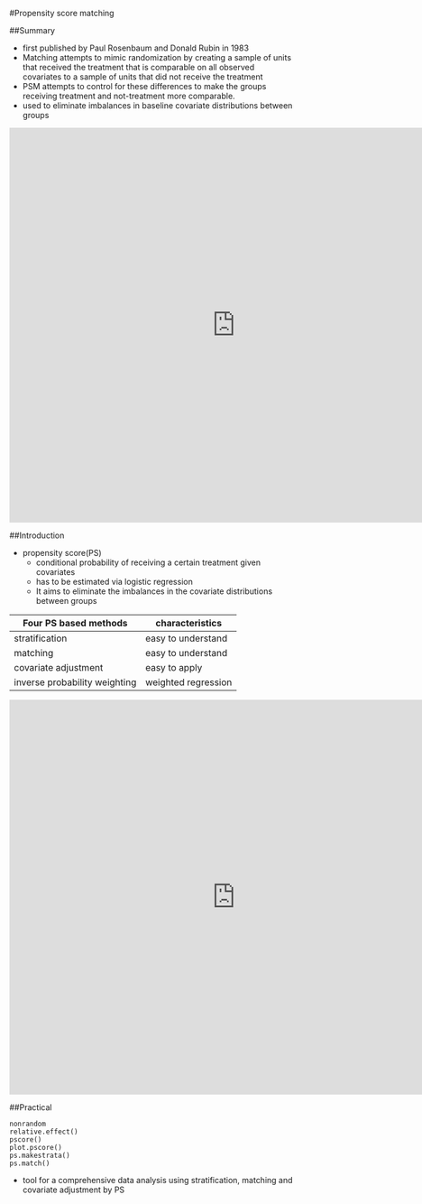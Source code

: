 #Propensity score matching


##Summary

* first published by Paul Rosenbaum and Donald Rubin in 1983
* Matching attempts to mimic randomization by creating a sample of units that received the treatment that is comparable on all observed covariates to a sample of units that did not receive the treatment
* PSM attempts to control for these differences to make the groups receiving treatment and not-treatment more comparable.
* used to eliminate imbalances in baseline covariate distributions between groups

<iframe width="800" height="700" src="http://en.wikipedia.org/wiki/Propensity_score_matching" frameborder="0" allowfullscreen></iframe>



##Introduction

- propensity score(PS)
    - conditional probability of receiving a certain treatment given covariates
    - has to be estimated via logistic regression
    - It aims to eliminate the imbalances in the covariate distributions between groups

Four PS based methods | characteristics
---|---
stratification|easy to understand
matching|easy to understand
covariate adjustment|easy to apply
inverse probability weighting|weighted regression




<iframe width="800" height="700" src="http://cran.at.r-project.org/web/packages/nonrandom/vignettes/nonrandom.pdf" frameborder="0" allowfullscreen></iframe>

##Practical
    
    nonrandom
    relative.effect()
    pscore()
    plot.pscore()
    ps.makestrata()
    ps.match()

* tool for a comprehensive data analysis using stratification, matching and covariate adjustment by PS



